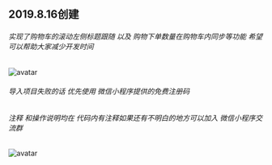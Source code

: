 ## 2019.8.16创建
###### 实现了购物车的滚动左侧标题跟随  以及 购物下单数量在购物车内同步等功能  希望可以帮助大家减少开发时间

![avatar](http://ldgxglxt.com/web/Guangzhou/images/mardown.gif)

###### 导入项目失败的话  优先使用  微信小程序提供的免费注册码

###### 注释 和操作说明均在 代码内有注释如果还有不明白的地方可以加入 微信小程序交流群

![avatar](http://ldgxglxt.com/web/Guangzhou/images/qq_code.jpg)